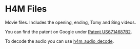 # H4M Files

Movie files. Includes the opening, ending, Tomy and 8ing videos.

You can find the patent on Google under [Patent US6714687B2](https://www.google.com/patents/US6714687).

To decode the audio you can use [h4m_audio_decode](https://github.com/hcs64/vgm_ripping/tree/master/demux/h4m_audio_decode).
